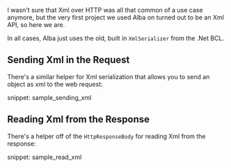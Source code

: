 <!--title:Sending and Checking Xml-->

I wasn't sure that Xml over HTTP was all that common of a use case anymore, but the very first project we
used Alba on turned out to be an Xml API, so here we are.

In all cases, Alba just uses the old, built in `XmlSerializer` from the .Net BCL.

## Sending Xml in the Request

There's a similar helper for Xml serialization that allows you to send an object
as xml to the web request:

snippet: sample_sending_xml


## Reading Xml from the Response

There's a helper off of the `HttpResponseBody` for reading Xml from the response:

snippet: sample_read_xml
